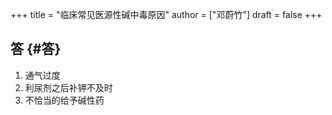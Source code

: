 +++
title = "临床常见医源性碱中毒原因"
author = ["邓蔚竹"]
draft = false
+++

## 答 {#答}

1.  通气过度
2.  利尿剂之后补钾不及时
3.  不恰当的给予碱性药